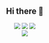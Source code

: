 <h2 align="center">
  Hi there 👋
</h2>
<p align="center">
  <img src="https://img.shields.io/badge/%20Website-lildui.xyz-green">
  <img src="https://img.shields.io/badge/Discord-LilDui%230001-red">
  <img src="https://discord.c99.nl/widget/theme-2/693514816093945888.png"><br>
  <img src="https://count.getloli.com/get/@LilDui?theme=rule34"/>
</p>
